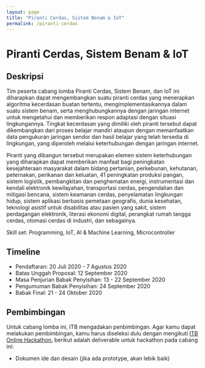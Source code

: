```yaml
---
layout: page
title: "Piranti Cerdas, Sistem Benam & IoT"
permalink: /piranti-cerdas
---
```


# Piranti Cerdas, Sistem Benam & IoT

## Deskripsi
Tim peserta cabang lomba Piranti Cerdas, Sistem Benam, dan IoT ini diharapkan dapat mengembangkan suatu piranti cerdas yang menerapkan algoritma kecerdasan buatan tertentu, mengimplementasikannya dalam suatu sistem benam, serta menghubungkannya dengan jaringan internet untuk mengetahui dan memberikan respon adaptasi dengan situasi lingkungannya. Tingkat kecerdasan yang dimiliki oleh piranti tersebut dapat dikembangkan dari
proses belajar mandiri ataupun dengan memanfaatkan data pengukuran jaringan sendor dan hasil belajar yang telah tersedia di lingkungan, yang diperoleh melalui keterhubungan dengan jaringan internet.

Piranti yang dibangun tersebut merupakan elemen sistem keterhubungan yang diharapkan dapat memberikan manfaat bagi peningkatan kesejahteraan masyarakat dalam bidang pertanian, perkebunan, kehutanan, peternakan, perikanan dan keluatan, 41 peningkatan produksi pangan, sistem logistik, pembangkitan dan penghematan energi, instrumentasi dan kendali elektronik kewilayahan, transportasi cerdas, pengendalian dan mitigasi bencana, sistem
keamanan cerdas, penyelamatan lingkungan hidup, sistem aplikasi berbasis pemetaan geografis, dunia kesehatan, teknologi asistif untuk disabilitas atau pasien yang sakit, sistem perdagangan elektronik, literasi ekonomi digital, perangkat rumah tangga cerdas, otomasi cerdas di industri, dan sebagainya.

Skill set: Programming, IoT, AI & Machine Learning, Microcontroller

## Timeline
- Pendaftaran: 20 Juli 2020 - 7 Agustus 2020
- Batas Unggah Proposal: 12 September 2020
- Masa Penjurian Babak Penyisihan: 13 - 22 September 2020
- Pengumuman Babak Penyisihan: 24 September 2020
- Babak Final: 21 - 24 Oktober 2020

## Pembimbingan

Untuk cabang lomba ini, ITB mengadakan penbimbingan. Agar kamu dapat melakukan pembimbingan, kamu harus diseleksi dulu dengan mengikuti [ITB Online Hackathon](/hackathon), berikut adalah deliverable untuk hackathon pada cabang ini:

- Dokumen ide dan desain (jika ada prototype, akan lebik baik)
